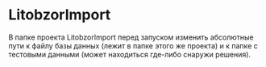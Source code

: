 # LitobzorImport

В папке проекта LitobzorImport перед запуском изменить абсолютные пути к файлу базы данных (лежит в папке этого же проекта) и к папке с тестовыми данными (может находиться где-либо снаружи решения).

